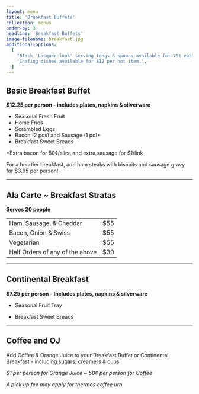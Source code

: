 ```yaml
---
layout: menu
title: 'Breakfast Buffets'
collection: menus
order-by: 3
headline: 'Breakfast Buffets'
image-filename: breakfast.jpg
additional-options:
  [
    "Black 'Lacquer-look' serving tongs & spoons available for 75¢ each.",
    'Chafing dishes available for $12 per hot item.',
  ]
---
```


## Basic Breakfast Buffet

**\$12.25 per person - includes plates, napkins & silverware**

- Seasonal Fresh Fruit
- Home Fries
- Scrambled Eggs
- Bacon (2 pcs) and Sausage (1 pc)\*
- Breakfast Sweet Breads

\*Extra bacon for 50¢/slice and extra sausage for \$1/link

For a heartier breakfast, add ham steaks with biscuits and sausage gravy for
\$3.95 per person!

---

## Ala Carte ~ Breakfast Stratas

**Serves 20 people**

|                                 |      |
| ------------------------------- | ---- |
| Ham, Sausage, & Cheddar         | \$55 |
| Bacon, Onion & Swiss            | \$55 |
| Vegetarian                      | \$55 |
| Half Orders of any of the above | \$30 |

---

## Continental Breakfast

**\$7.25 per person - Includes plates, napkins & silverware**

- Seasonal Fruit Tray

- Breakfast Sweet Breads

---

## Coffee and OJ

Add Coffee & Orange Juice to your Breakfast Buffet or Continental Breakfast -
including sugars, creamers & cups

_\$1 per person for Orange Juice ~ 50¢ per person for Coffee_

_A pick up fee may apply for thermos coffee urn_

